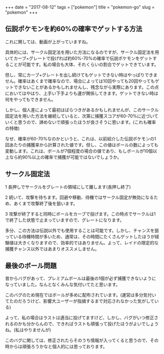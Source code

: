 +++
date = "2017-08-12"
tags = ["pokemon"]
title = "pokemon-go"
slug = "pokemon"
+++

## 伝説ポケモンを約60%の確率でゲットする方法

これに関しては、動画が上がっていますね。

具体的には、サークル固定法を用いた方法になるのですが、サークル固定法を用いてカーブ+グレートで投げれば約60%-70%の確率で伝説ポケモンをゲットすることが可能です。私の場合も大体、それくらいの割合でゲットできています。

但し、常にカーブ+グレートを出し続けてもゲットできない時はやっぱりできません。確率はあくまで確率なので、場合によっては10回やっても20回やってもゲットできないことがあるかもしれませんし、残念ながら実際にあります。この点においてはやはり、上手い下手よりも運が関係してきます。ゲットできない時は何をやってもできません。

しかし、個人差によって最初はばらつきがあるかもしれませんが、このサークル固定法を用いた方法を継続していると、次第に捕獲スコアが60-70%に近づいていくと思うので、諦めないで頑張ったほうが良さそうに思います。(これも確率の特徴)

なぜ、確率が60-70%なのかというと、これは、以前紹介した伝説ポケモンの1回あたりの捕獲率から計算された値です。但し、この値はボールの数によっても変動します。これは、ボールが7個程度の場合の値であり、もしボールが10個以上なら約90%以上の確率で捕獲が可能ではないでしょうか。

## サークル固定法

1 長押しでサークルをグレートの領域にして離します(長押し終了)

2 続いて、攻撃を待ちます。回避や移動、待機ではサークル固定が無効になるため、あくまで攻撃終了後を狙います。

3 攻撃が終了すると同時にボールをカーブで投げます。この時点でサークルは1で終了した状態で止まっていますので、グレートになります。

多分、この方法は伝説以外でも使用することは可能です。しかし、チャンスを狙っている待機時間が多いため、通常は、その時間にたくさんゲットしたほうが経験値は大きくなりますので、効率的ではありません。よって、レイドの限定的な捕獲チャンス以外ではあまりオススメしません。

## 最後のボール問題

昔からバグがあって、プレミアムボールは最後の1個が必ず捕獲できないようになっていました。なんとなくみんな気付いてたと思います。

このバグのため現在ではボールが多めに配布されています。(運営は多分気付いてたのだろうけど、影響大ユーザーが指摘するまで対応されなかった気がしている)

よって、私の場合はラストは適当に投げてますけど、しかし、バグがいつ修正されるのかも分からんので、できればラストも頑張って投げたほうがよいでしょうね。(私はやりませんが)

このバグに関しては、修正されたらそのうち情報が入ってくると思うので、その時からは頑張ろうかなと個人的には思っております。
		
